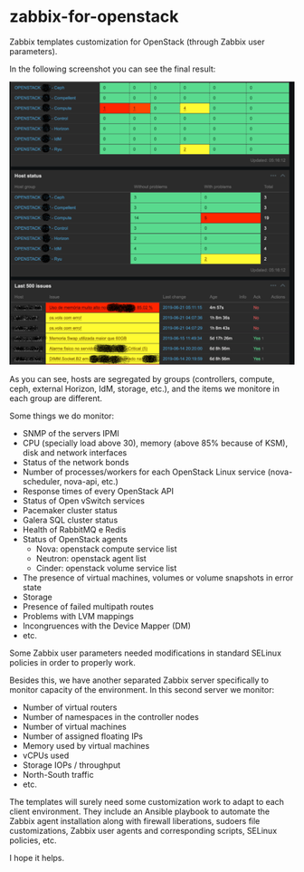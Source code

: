 # zabbix-for-openstack
Zabbix templates customization for OpenStack (through Zabbix user parameters).

In the following screenshot you can see the final result:

![Zabbix screenshot](img/pastedImage_1.png)

As you can see, hosts are segregated by groups (controllers, compute, ceph, external Horizon, IdM, storage, etc.), and the items we monitore in each group are different.

Some things we do monitor:
 - SNMP of the servers IPMI 
 - CPU (specially load above 30), memory (above 85% because of KSM), disk and network interfaces
 - Status of the network bonds 
 - Number of processes/workers for each OpenStack Linux service (nova-scheduler, nova-api, etc.)
 - Response times of every OpenStack API
 - Status of Open vSwitch services
 - Pacemaker cluster status
 - Galera SQL cluster status
 - Health of RabbitMQ e Redis
 - Status of OpenStack agents
   - Nova: openstack compute service list
   - Neutron: openstack agent list
   - Cinder: openstack volume service list
 - The presence of virtual machines, volumes or volume snapshots in error state
 - Storage
 - Presence of failed multipath routes
 - Problems with LVM mappings
 - Incongruences with the Device Mapper (DM)
 - etc. 
 
Some Zabbix user parameters needed modifications in standard SELinux policies in order to properly work.
 
Besides this, we have another separated Zabbix server specifically to monitor capacity of the environment. In this second server we monitor:
 - Number of virtual routers
 - Number of namespaces in the controller nodes
 - Number of virtual machines
 - Number of assigned floating IPs
 - Memory used by virtual machines
 - vCPUs used
 - Storage IOPs / throughput
 - North-South traffic
 - etc.
 
The templates will surely need some customization work to adapt to each client environment. They include an Ansible playbook to automate the Zabbix agent installation along with firewall liberations, sudoers file customizations, Zabbix user agents and corresponding scripts, SELinux policies, etc.

I hope it helps.
